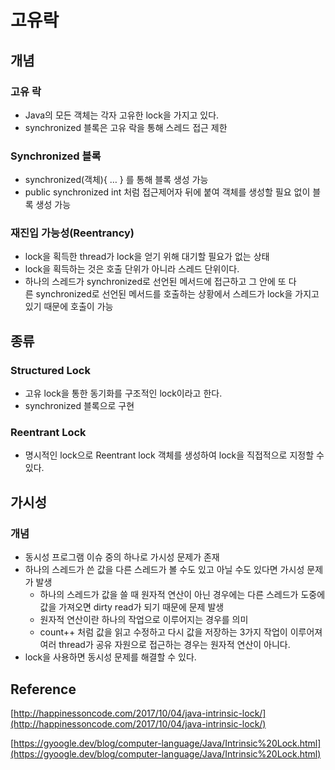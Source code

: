 # 고유락

## 개념

### 고유 락

- Java의 모든 객체는 각자 고유한 lock을 가지고 있다.
- synchronized 블록은 고유 락을 통해 스레드 접근 제한

### Synchronized 블록

- synchronized(객체){ … } 를 통해 블록 생성 가능
- public synchronized int 처럼 접근제어자 뒤에 붙여 객체를 생성할 필요 없이 블록 생성 가능

### 재진입 가능성(Reentrancy)

- lock을 획득한 thread가 lock을 얻기 위해 대기할 필요가 없는 상태
- lock을 획득하는 것은 호출 단위가 아니라 스레드 단위이다.
- 하나의 스레드가 synchronized로 선언된 메서드에 접근하고 그 안에 또 다른 synchronized로 선언된 메서드를 호출하는 상황에서 스레드가 lock을 가지고 있기 때문에 호출이 가능

## 종류

### Structured Lock

- 고유 lock을 통한 동기화를 구조적인 lock이라고 한다.
- synchronized 블록으로 구현

### Reentrant Lock

- 명시적인 lock으로 Reentrant lock 객체를 생성하여 lock을 직접적으로 지정할 수 있다.

## 가시성

### 개념

- 동시성 프로그램 이슈 중의 하나로 가시성 문제가 존재
- 하나의 스레드가 쓴 값을 다른 스레드가 볼 수도 있고 아닐 수도 있다면 가시성 문제가 발생
    - 하나의 스레드가 값을 쓸 때 원자적 연산이 아닌 경우에는 다른 스레드가 도중에 값을 가져오면 dirty read가 되기 때문에 문제 발생
    - 원자적 연산이란 하나의 작업으로 이루어지는 경우를 의미
    - count++ 처럼 값을 읽고 수정하고 다시 값을 저장하는 3가지 작업이 이루어져 여러 thread가 공유 자원으로 접근하는 경우는 원자적 연산이 아니다.
- lock을 사용하면 동시성 문제를 해결할 수 있다.

## Reference

[http://happinessoncode.com/2017/10/04/java-intrinsic-lock/](http://happinessoncode.com/2017/10/04/java-intrinsic-lock/)

[https://gyoogle.dev/blog/computer-language/Java/Intrinsic%20Lock.html](https://gyoogle.dev/blog/computer-language/Java/Intrinsic%20Lock.html)